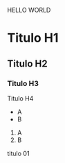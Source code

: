 HELLO WORLD

<h1>Titulo H1</h1>
<h2>Titulo H2</h2>

<h3>
  Titulo H3
</h3

<h4>Titulo H4</h4>

<ul>
  <li>
    A
  </li>
  <li>
    B
  </li>
</ul>

<ol>
  <li>A</li>
  <li>B</li>
</ol>
<H7>titulo 01
  

